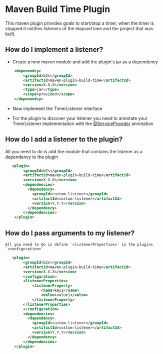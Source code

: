 # Maven Build Time Plugin

This maven plugin provides goals to start/stop a timer, when the timer is stopped it notifies listeners of the elapsed time and the project that was built.

## How do I implement a listener?

   - Create a new maven module and add the plugin's jar as a dependency
```xml
    <depenendcy>
        <groupId>b2s</groupId>
        <artifactId>maven-plugin-build-time</artifactId>
        <version>X.X.X</version>
        <type>jar</type>
        <scope>provided</scope>
    </depenendcy>
```
  - Now implement the TimerListener interface

  - For the plugin to discover your listener you need to annotate your TimerListener implementation with the [@ServiceProvider](http://bits.netbeans.org/dev/javadoc/org-openide-util-lookup/org/openide/util/lookup/ServiceProvider.html) annotation

## How do I add a listener to the plugin?

   All you need to do is add the module that contains the listener as a dependency to the plugin

```xml
   <plugin>
        <groupId>b2s</groupId>
        <artifactId>maven-plugin-build-time</artifactId>
        <version>X.X.X</version>
        <dependencies>
          <dependency>
            <groupId>custom-listener</groupId>
            <artifactId>custom-listener</artifactId>
            <version>Y.Y.Y</version>
          </dependency>
        </dependencies>
    </plugin>
```

## How do I pass arguments to my listener?

    All you need to do is define `<listenerProperties>` in the plugins `<configuration>`

```xml
   <plugin>
        <groupId>b2s</groupId>
        <artifactId>maven-plugin-build-time</artifactId>
        <version>X.X.X</version>
        <configuration>
        <listenerProperties>
            <listenerProperty>
                <name>key1</name>
                <value>value1</value>
            </listenerProperty>
        </listenerProperties>
        </configuration>
        <dependencies>
          <dependency>
            <groupId>custom-listener</groupId>
            <artifactId>custom-listener</artifactId>
            <version>Y.Y.Y</version>
          </dependency>
        </dependencies>
    </plugin>
```